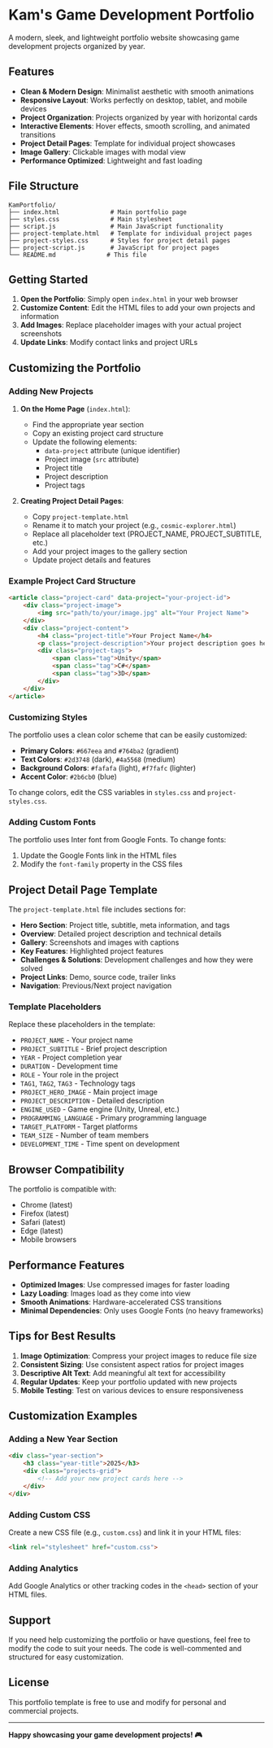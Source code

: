 # Kam's Game Development Portfolio

A modern, sleek, and lightweight portfolio website showcasing game development projects organized by year.

## Features

- **Clean & Modern Design**: Minimalist aesthetic with smooth animations
- **Responsive Layout**: Works perfectly on desktop, tablet, and mobile devices
- **Project Organization**: Projects organized by year with horizontal cards
- **Interactive Elements**: Hover effects, smooth scrolling, and animated transitions
- **Project Detail Pages**: Template for individual project showcases
- **Image Gallery**: Clickable images with modal view
- **Performance Optimized**: Lightweight and fast loading

## File Structure

```
KamPortfolio/
├── index.html              # Main portfolio page
├── styles.css              # Main stylesheet
├── script.js               # Main JavaScript functionality
├── project-template.html   # Template for individual project pages
├── project-styles.css      # Styles for project detail pages
├── project-script.js       # JavaScript for project pages
└── README.md              # This file
```

## Getting Started

1. **Open the Portfolio**: Simply open `index.html` in your web browser
2. **Customize Content**: Edit the HTML files to add your own projects and information
3. **Add Images**: Replace placeholder images with your actual project screenshots
4. **Update Links**: Modify contact links and project URLs

## Customizing the Portfolio

### Adding New Projects

1. **On the Home Page** (`index.html`):
   - Find the appropriate year section
   - Copy an existing project card structure
   - Update the following elements:
     - `data-project` attribute (unique identifier)
     - Project image (`src` attribute)
     - Project title
     - Project description
     - Project tags

2. **Creating Project Detail Pages**:
   - Copy `project-template.html`
   - Rename it to match your project (e.g., `cosmic-explorer.html`)
   - Replace all placeholder text (PROJECT_NAME, PROJECT_SUBTITLE, etc.)
   - Add your project images to the gallery section
   - Update project details and features

### Example Project Card Structure

```html
<article class="project-card" data-project="your-project-id">
    <div class="project-image">
        <img src="path/to/your/image.jpg" alt="Your Project Name">
    </div>
    <div class="project-content">
        <h4 class="project-title">Your Project Name</h4>
        <p class="project-description">Your project description goes here.</p>
        <div class="project-tags">
            <span class="tag">Unity</span>
            <span class="tag">C#</span>
            <span class="tag">3D</span>
        </div>
    </div>
</article>
```

### Customizing Styles

The portfolio uses a clean color scheme that can be easily customized:

- **Primary Colors**: `#667eea` and `#764ba2` (gradient)
- **Text Colors**: `#2d3748` (dark), `#4a5568` (medium)
- **Background Colors**: `#fafafa` (light), `#f7fafc` (lighter)
- **Accent Color**: `#2b6cb0` (blue)

To change colors, edit the CSS variables in `styles.css` and `project-styles.css`.

### Adding Custom Fonts

The portfolio uses Inter font from Google Fonts. To change fonts:

1. Update the Google Fonts link in the HTML files
2. Modify the `font-family` property in the CSS files

## Project Detail Page Template

The `project-template.html` file includes sections for:

- **Hero Section**: Project title, subtitle, meta information, and tags
- **Overview**: Detailed project description and technical details
- **Gallery**: Screenshots and images with captions
- **Key Features**: Highlighted project features
- **Challenges & Solutions**: Development challenges and how they were solved
- **Project Links**: Demo, source code, trailer links
- **Navigation**: Previous/Next project navigation

### Template Placeholders

Replace these placeholders in the template:

- `PROJECT_NAME` - Your project name
- `PROJECT_SUBTITLE` - Brief project description
- `YEAR` - Project completion year
- `DURATION` - Development time
- `ROLE` - Your role in the project
- `TAG1`, `TAG2`, `TAG3` - Technology tags
- `PROJECT_HERO_IMAGE` - Main project image
- `PROJECT_DESCRIPTION` - Detailed description
- `ENGINE_USED` - Game engine (Unity, Unreal, etc.)
- `PROGRAMMING_LANGUAGE` - Primary programming language
- `TARGET_PLATFORM` - Target platforms
- `TEAM_SIZE` - Number of team members
- `DEVELOPMENT_TIME` - Time spent on development

## Browser Compatibility

The portfolio is compatible with:
- Chrome (latest)
- Firefox (latest)
- Safari (latest)
- Edge (latest)
- Mobile browsers

## Performance Features

- **Optimized Images**: Use compressed images for faster loading
- **Lazy Loading**: Images load as they come into view
- **Smooth Animations**: Hardware-accelerated CSS transitions
- **Minimal Dependencies**: Only uses Google Fonts (no heavy frameworks)

## Tips for Best Results

1. **Image Optimization**: Compress your project images to reduce file size
2. **Consistent Sizing**: Use consistent aspect ratios for project images
3. **Descriptive Alt Text**: Add meaningful alt text for accessibility
4. **Regular Updates**: Keep your portfolio updated with new projects
5. **Mobile Testing**: Test on various devices to ensure responsiveness

## Customization Examples

### Adding a New Year Section

```html
<div class="year-section">
    <h3 class="year-title">2025</h3>
    <div class="projects-grid">
        <!-- Add your new project cards here -->
    </div>
</div>
```

### Adding Custom CSS

Create a new CSS file (e.g., `custom.css`) and link it in your HTML files:

```html
<link rel="stylesheet" href="custom.css">
```

### Adding Analytics

Add Google Analytics or other tracking codes in the `<head>` section of your HTML files.

## Support

If you need help customizing the portfolio or have questions, feel free to modify the code to suit your needs. The code is well-commented and structured for easy customization.

## License

This portfolio template is free to use and modify for personal and commercial projects.

---

**Happy showcasing your game development projects! 🎮** 
